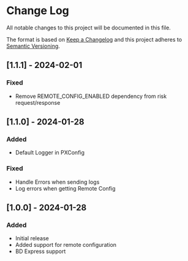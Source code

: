 # Change Log

All notable changes to this project will be documented in this file.

The format is based on [Keep a Changelog](http://keepachangelog.com/)
and this project adheres to [Semantic Versioning](http://semver.org/).

## [1.1.1] - 2024-02-01
### Fixed
- Remove REMOTE_CONFIG_ENABLED dependency from risk request/response

## [1.1.0] - 2024-01-28
### Added
- Default Logger in PXConfig
### Fixed
- Handle Errors when sending logs
- Log errors when getting Remote Config 

## [1.0.0] - 2024-01-28
### Added
- Initial release
- Added support for remote configuration
- BD Express support
